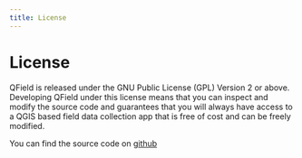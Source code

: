```yaml
---
title: License
---
```


# License

QField is released under the GNU Public License (GPL) Version 2 or
above. Developing QField under this license means that you can inspect
and modify the source code and guarantees that you will always have
access to a QGIS based field data collection app that is free of cost
and can be freely modified.

You can find the source code on [github](https://github.com/opengisch/QField)
